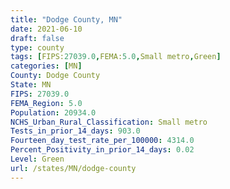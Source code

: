 ```yaml
---
title: "Dodge County, MN"
date: 2021-06-10
draft: false
type: county
tags: [FIPS:27039.0,FEMA:5.0,Small metro,Green]
categories: [MN]
County: Dodge County
State: MN
FIPS: 27039.0
FEMA_Region: 5.0
Population: 20934.0
NCHS_Urban_Rural_Classification: Small metro
Tests_in_prior_14_days: 903.0
Fourteen_day_test_rate_per_100000: 4314.0
Percent_Positivity_in_prior_14_days: 0.02
Level: Green
url: /states/MN/dodge-county
---
```



